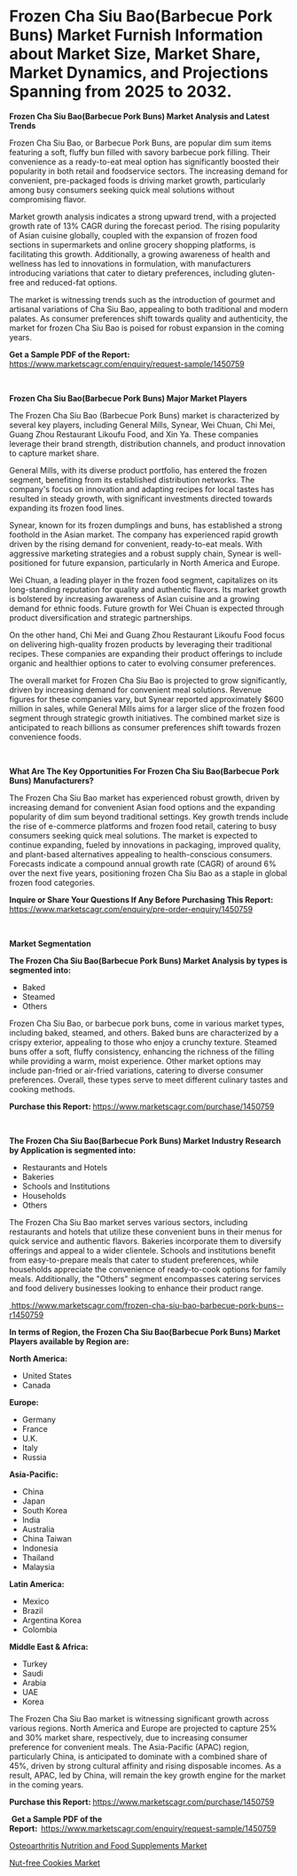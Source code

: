 <p><h1>Frozen Cha Siu Bao(Barbecue Pork Buns) Market Furnish Information about Market Size, Market Share, Market Dynamics, and Projections Spanning from 2025 to 2032.</h1></p><p><strong>Frozen Cha Siu Bao(Barbecue Pork Buns) Market Analysis and Latest Trends</strong></p>
<p><p>Frozen Cha Siu Bao, or Barbecue Pork Buns, are popular dim sum items featuring a soft, fluffy bun filled with savory barbecue pork filling. Their convenience as a ready-to-eat meal option has significantly boosted their popularity in both retail and foodservice sectors. The increasing demand for convenient, pre-packaged foods is driving market growth, particularly among busy consumers seeking quick meal solutions without compromising flavor.</p><p>Market growth analysis indicates a strong upward trend, with a projected growth rate of 13% CAGR during the forecast period. The rising popularity of Asian cuisine globally, coupled with the expansion of frozen food sections in supermarkets and online grocery shopping platforms, is facilitating this growth. Additionally, a growing awareness of health and wellness has led to innovations in formulation, with manufacturers introducing variations that cater to dietary preferences, including gluten-free and reduced-fat options.</p><p>The market is witnessing trends such as the introduction of gourmet and artisanal variations of Cha Siu Bao, appealing to both traditional and modern palates. As consumer preferences shift towards quality and authenticity, the market for frozen Cha Siu Bao is poised for robust expansion in the coming years.</p></p>
<p><strong>Get a Sample PDF of the Report:&nbsp;</strong> <a href="https://www.marketscagr.com/enquiry/request-sample/1450759?utm_campaign=2114&utm_medium=2&utm_source=Github&utm_content=ia&utm_term=07042025&utm_id=frozen-cha-siu-baobarbecue-pork-buns">https://www.marketscagr.com/enquiry/request-sample/1450759</a></p>
<p>&nbsp;</p>
<p><strong>Frozen Cha Siu Bao(Barbecue Pork Buns) Major Market Players</strong></p>
<p><p>The Frozen Cha Siu Bao (Barbecue Pork Buns) market is characterized by several key players, including General Mills, Synear, Wei Chuan, Chi Mei, Guang Zhou Restaurant Likoufu Food, and Xin Ya. These companies leverage their brand strength, distribution channels, and product innovation to capture market share.</p><p>General Mills, with its diverse product portfolio, has entered the frozen segment, benefiting from its established distribution networks. The company's focus on innovation and adapting recipes for local tastes has resulted in steady growth, with significant investments directed towards expanding its frozen food lines.</p><p>Synear, known for its frozen dumplings and buns, has established a strong foothold in the Asian market. The company has experienced rapid growth driven by the rising demand for convenient, ready-to-eat meals. With aggressive marketing strategies and a robust supply chain, Synear is well-positioned for future expansion, particularly in North America and Europe.</p><p>Wei Chuan, a leading player in the frozen food segment, capitalizes on its long-standing reputation for quality and authentic flavors. Its market growth is bolstered by increasing awareness of Asian cuisine and a growing demand for ethnic foods. Future growth for Wei Chuan is expected through product diversification and strategic partnerships.</p><p>On the other hand, Chi Mei and Guang Zhou Restaurant Likoufu Food focus on delivering high-quality frozen products by leveraging their traditional recipes. These companies are expanding their product offerings to include organic and healthier options to cater to evolving consumer preferences.</p><p>The overall market for Frozen Cha Siu Bao is projected to grow significantly, driven by increasing demand for convenient meal solutions. Revenue figures for these companies vary, but Synear reported approximately $600 million in sales, while General Mills aims for a larger slice of the frozen food segment through strategic growth initiatives. The combined market size is anticipated to reach billions as consumer preferences shift towards frozen convenience foods.</p></p>
<p>&nbsp;</p>
<p><strong>What Are The Key Opportunities For Frozen Cha Siu Bao(Barbecue Pork Buns) Manufacturers?</strong></p>
<p><p>The Frozen Cha Siu Bao market has experienced robust growth, driven by increasing demand for convenient Asian food options and the expanding popularity of dim sum beyond traditional settings. Key growth trends include the rise of e-commerce platforms and frozen food retail, catering to busy consumers seeking quick meal solutions. The market is expected to continue expanding, fueled by innovations in packaging, improved quality, and plant-based alternatives appealing to health-conscious consumers. Forecasts indicate a compound annual growth rate (CAGR) of around 6% over the next five years, positioning frozen Cha Siu Bao as a staple in global frozen food categories.</p></p>
<p><strong>Inquire or Share Your Questions If Any Before Purchasing This Report:</strong> <a href="https://www.marketscagr.com/enquiry/pre-order-enquiry/1450759?utm_campaign=2114&utm_medium=2&utm_source=Github&utm_content=ia&utm_term=07042025&utm_id=frozen-cha-siu-baobarbecue-pork-buns">https://www.marketscagr.com/enquiry/pre-order-enquiry/1450759</a></p>
<p>&nbsp;</p>
<p><strong>Market Segmentation</strong></p>
<p><strong>The Frozen Cha Siu Bao(Barbecue Pork Buns) Market Analysis by types is segmented into:</strong></p>
<p><ul><li>Baked</li><li>Steamed</li><li>Others</li></ul></p>
<p><p>Frozen Cha Siu Bao, or barbecue pork buns, come in various market types, including baked, steamed, and others. Baked buns are characterized by a crispy exterior, appealing to those who enjoy a crunchy texture. Steamed buns offer a soft, fluffy consistency, enhancing the richness of the filling while providing a warm, moist experience. Other market options may include pan-fried or air-fried variations, catering to diverse consumer preferences. Overall, these types serve to meet different culinary tastes and cooking methods.</p></p>
<p><strong>Purchase this Report:&nbsp;</strong><a href="https://www.marketscagr.com/purchase/1450759?utm_campaign=2114&utm_medium=2&utm_source=Github&utm_content=ia&utm_term=07042025&utm_id=frozen-cha-siu-baobarbecue-pork-buns">https://www.marketscagr.com/purchase/1450759</a></p>
<p>&nbsp;</p>
<p><strong>The Frozen Cha Siu Bao(Barbecue Pork Buns) Market Industry Research by Application is segmented into:</strong></p>
<p><ul><li>Restaurants and Hotels</li><li>Bakeries</li><li>Schools and Institutions</li><li>Households</li><li>Others</li></ul></p>
<p><p>The Frozen Cha Siu Bao market serves various sectors, including restaurants and hotels that utilize these convenient buns in their menus for quick service and authentic flavors. Bakeries incorporate them to diversify offerings and appeal to a wider clientele. Schools and institutions benefit from easy-to-prepare meals that cater to student preferences, while households appreciate the convenience of ready-to-cook options for family meals. Additionally, the "Others" segment encompasses catering services and food delivery businesses looking to enhance their product range.</p></p>
<p><a href="https://www.marketscagr.com/frozen-cha-siu-bao-barbecue-pork-buns--r1450759?utm_campaign=2114&utm_medium=2&utm_source=Github&utm_content=ia&utm_term=07042025&utm_id=frozen-cha-siu-baobarbecue-pork-buns">&nbsp;https://www.marketscagr.com/frozen-cha-siu-bao-barbecue-pork-buns--r1450759</a></p>
<p><strong>In terms of Region, the Frozen Cha Siu Bao(Barbecue Pork Buns) Market Players available by Region are:</strong></p>
<p>
    <p> <strong> North America: </strong>
        <ul>
            <li>United States</li>
            <li>Canada</li>
        </ul>
        </p> 
    <p> <strong> Europe: </strong>
        <ul>
            <li>Germany</li>
            <li>France</li>
            <li>U.K.</li>
            <li>Italy</li>
            <li>Russia</li>
        </ul>
        </p> 
    <p> <strong> Asia-Pacific: </strong>
        <ul>
            <li>China</li>
            <li>Japan</li>
            <li>South Korea</li>
            <li>India</li>
            <li>Australia</li>
            <li>China Taiwan</li>
            <li>Indonesia</li>
            <li>Thailand</li>
            <li>Malaysia</li>
        </ul>
        </p> 
    <p> <strong> Latin America: </strong>
        <ul>
            <li>Mexico</li>
            <li>Brazil</li>
            <li>Argentina Korea</li>
            <li>Colombia</li>
        </ul>
        </p> 
    <p> <strong> Middle East & Africa: </strong>
        <ul>
            <li>Turkey</li>
            <li>Saudi</li>
            <li>Arabia</li>
            <li>UAE</li>
            <li>Korea</li>
        </ul>
    </p>
    </p>
<p><p>The Frozen Cha Siu Bao market is witnessing significant growth across various regions. North America and Europe are projected to capture 25% and 30% market share, respectively, due to increasing consumer preference for convenient meals. The Asia-Pacific (APAC) region, particularly China, is anticipated to dominate with a combined share of 45%, driven by strong cultural affinity and rising disposable incomes. As a result, APAC, led by China, will remain the key growth engine for the market in the coming years.</p></p>
<p><strong>Purchase this Report: </strong><a href="https://www.marketscagr.com/purchase/1450759?utm_campaign=2114&utm_medium=2&utm_source=Github&utm_content=ia&utm_term=07042025&utm_id=frozen-cha-siu-baobarbecue-pork-buns">https://www.marketscagr.com/purchase/1450759</a></p>
<p>&nbsp;<strong>Get a Sample PDF of the Report:&nbsp;&nbsp;</strong><a href="https://www.marketscagr.com/enquiry/request-sample/1450759?utm_campaign=2114&utm_medium=2&utm_source=Github&utm_content=ia&utm_term=07042025&utm_id=frozen-cha-siu-baobarbecue-pork-buns">https://www.marketscagr.com/enquiry/request-sample/1450759</a></p>
<p><strong></strong></p>
<p><p><a href="https://github.com/pizolina/Market-Research-Report-List-7/blob/main/osteoarthritis-nutrition-and-food-supplements-market.md?utm_campaign=2114&utm_medium=2&utm_source=Github&utm_content=ia&utm_term=07042025&utm_id=frozen-cha-siu-baobarbecue-pork-buns">Osteoarthritis Nutrition and Food Supplements Market</a></p><p><a href="https://github.com/sionepeppess/Market-Research-Report-List-1/blob/main/nut-free-cookies-market.md?utm_campaign=2114&utm_medium=2&utm_source=Github&utm_content=ia&utm_term=07042025&utm_id=frozen-cha-siu-baobarbecue-pork-buns">Nut-free Cookies Market</a></p></p>
